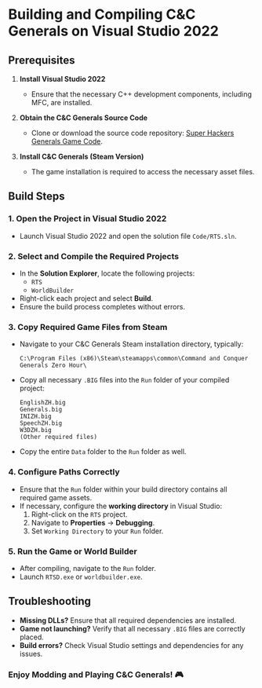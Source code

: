 # Building and Compiling C&C Generals on Visual Studio 2022

## Prerequisites

1. **Install Visual Studio 2022**
   - Ensure that the necessary C++ development components, including MFC, are installed.

2. **Obtain the C&C Generals Source Code**
   - Clone or download the source code repository: [Super Hackers Generals Game Code](https://github.com/TheSuperHackers/GeneralsGameCode.git).

3. **Install C&C Generals (Steam Version)**
   - The game installation is required to access the necessary asset files.

## Build Steps

### 1. Open the Project in Visual Studio 2022

- Launch Visual Studio 2022 and open the solution file `Code/RTS.sln`.

### 2. Select and Compile the Required Projects

- In the **Solution Explorer**, locate the following projects:
  - `RTS`
  - `WorldBuilder`
- Right-click each project and select **Build**.
- Ensure the build process completes without errors.

### 3. Copy Required Game Files from Steam

- Navigate to your C&C Generals Steam installation directory, typically:

  ``` text
  C:\Program Files (x86)\Steam\steamapps\common\Command and Conquer Generals Zero Hour\
  ```

- Copy all necessary `.BIG` files into the `Run` folder of your compiled project:

  ``` text
  EnglishZH.big
  Generals.big
  INIZH.big
  SpeechZH.big
  W3DZH.big
  (Other required files)
  ```

- Copy the entire `Data` folder to the `Run` folder as well.

### 4. Configure Paths Correctly

- Ensure that the `Run` folder within your build directory contains all required game assets.
- If necessary, configure the **working directory** in Visual Studio:
  1. Right-click on the `RTS` project.
  2. Navigate to **Properties** → **Debugging**.
  3. Set `Working Directory` to your `Run` folder.

### 5. Run the Game or World Builder

- After compiling, navigate to the `Run` folder.
- Launch `RTSD.exe` or `worldbuilder.exe`.

## Troubleshooting

- **Missing DLLs?** Ensure that all required dependencies are installed.
- **Game not launching?** Verify that all necessary `.BIG` files are correctly placed.
- **Build errors?** Check Visual Studio settings and dependencies for any issues.

### Enjoy Modding and Playing C&C Generals! 🎮

